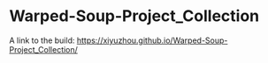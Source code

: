 # Warped-Soup-Project_Collection
A link to the build: https://xiyuzhou.github.io/Warped-Soup-Project_Collection/
